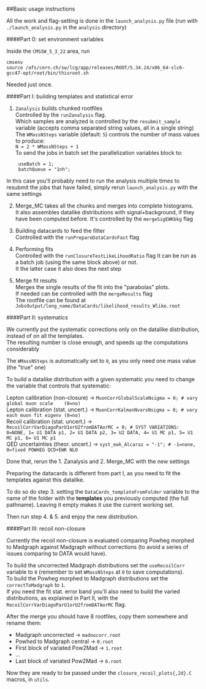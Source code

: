 ##Basic usage instructions

All the work and flag-setting is done in the `launch_analysis.py` file
(run with `./launch_analysis.py` in the `analysis` directory)


####Part 0: set environment variables

Inside the `CMSSW_5_3_22` area, run

    cmsenv  
    source /afs/cern.ch/sw/lcg/app/releases/ROOT/5.34.24/x86_64-slc6-gcc47-opt/root/bin/thisroot.sh
Needed just once.


####Part I: building templates and statistical error


1. `Zanalysis` builds chunked rootfiles  
Controlled by the `runZanalysis` flag.  
Which samples are analyzed is controlled by the `resubmit_sample` variable
(accepts comma separated string values, all in a single string)  
The `WMassNSteps` variable (default: `5`) controls the number of mass values to produce:  
`N = 2 * WMassNSteps + 1`  
To send the jobs in batch set the parallelization variables block to:

        useBatch = 1;
        batchQueue = "1nh";
In this case you'll probably need to run the analysis multiple times to resubmit the jobs that have failed,
simply rerun `launch_analysis.py` with the same settings


2. Merge_MC takes all the chunks and merges into complete histograms.  
It also assembles datalike distributions with signal+background, if they have been computed before.
It's controlled by the `mergeSigEWKbkg` flag


3. Building datacards to feed the fitter  
Controlled with the `runPrepareDataCardsFast` flag


4. Performing fits  
Controlled with the `runClosureTestLikeLihoodRatio` flag
It can be run as a batch job (using the same block above) or not.  
It the latter case it also does the next step


5. Merge fit results  
Merges the single results of the fit into the "parabolas" plots.  
If needed can be controlled with the `mergeResults` flag  
The rootfile can be found at `JobsOutput/long_name/DataCards/likelihood_results_Wlike.root`


####Part II: systematics

We currently put the systematic corrections only on the datalike distribution,
instead of on all the templates.  
The resulting number is close enough, and speeds up the computations considerably

The `WMassNSteps` is automatically set to `0`, as you only need one mass value (the "true" one)


To build a datalike distribution with a given systematic you need to change the variable that controls that systematic:

Lepton calibration (non-closure)   -> `MuonCorrGlobalScaleNsigma = 0; # vary global muon scale    (0=no)`  
Lepton calibration (stat. uncert.) -> `MuonCorrKalmanNvarsNsigma = 0; # vary each muon fit eigenv (0=no)`  
Recoil calibration (stat. uncert.) -> `RecoilCorrVarDiagoParU1orU2fromDATAorMC = 0;
    # SYST VARIATIONS: 0=NONE, 1= U1 DATA p1, 2= U1 DATA p2, 3= U2 DATA, 4= U1 MC p1, 5= U1 MC p1, 6= U1 MC p1`  
QED uncertainties (theor. uncert.) -> `syst_ewk_Alcaraz = "-1"; # -1=none, 0=fixed POWHEG QCD+EWK NLO`


Done that, rerun the 1. Zanalysis and 2. Merge_MC with the new settings

Preparing the datacards is different from part I, as you need to fit the templates against this datalike.

To do so do step 3. setting the `DataCards_templateFromFolder` variable to the name of the folder with the **templates**
you previously computed (the full pathname).
Leaving it empty makes it use the current working set.

Then run step 4. & 5. and enjoy the new distribution.


####Part III: recoil non-closure

Currently the recoil non-closure is evaluated comparing Powheg morphed to Madgraph against Madgraph without corrections (to avoid a series of issues comparing to DATA would have).

To build the uncorrected Madgraph distributions set the `useRecoilCorr` variable to `0`
(remember to set  `WMassNSteps` at `0` to save computations).  
To build the Powheg morphed to Madgraph distributions set the `correctToMadgraph` to `1`.  
If you need the fit stat. error band you'll also need to build the varied distributions, as explained in Part II, with the  `RecoilCorrVarDiagoParU1orU2fromDATAorMC` flag.

After the merge you should have 8 rootfiles, copy them somewhere and rename them:

* Madgraph uncorrected -> `madnocorr.root`
* Powhed to Madgraph central -> `0.root`
* First block of variated Pow2Mad -> `1.root`
* ...
* Last block of variated Pow2Mad -> `6.root`

Now they are ready to be passed under the `closure_recoil_plots{,2d}.C` macros, in `utils`.
